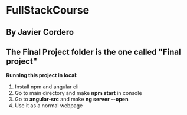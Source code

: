 # FullStackCourse
## By Javier Cordero

## The Final Project folder is the one called "Final project"

**Running this project in local:**

1. Install npm and angular cli
2. Go to main directory and make **npm start** in console
3. Go to **angular-src** and make **ng server --open**
4. Use it as a normal webpage
